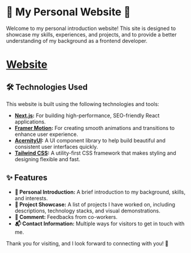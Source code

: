 # 🌟 My Personal Website 🌟

Welcome to my personal introduction website! This site is designed to showcase my skills, experiences, and projects, and to provide a better understanding of my background as a frontend developer.

# [Website](https://myportfolio-git-main-davelin18yufans-projects.vercel.app/)

## 🛠 Technologies Used

This website is built using the following technologies and tools:

- **[Next.js](https://nextjs.org/):** For building high-performance, SEO-friendly React applications.
- **[Framer Motion](https://www.framer.com/motion/):** For creating smooth animations and transitions to enhance user experience.
- **[AcernityUI](https://acernityui.com/):** A UI component library to help build beautiful and consistent user interfaces quickly.
- **[Tailwind CSS](https://tailwindcss.com/):** A utility-first CSS framework that makes styling and designing flexible and fast.

## ✨ Features

- **💼 Personal Introduction:** A brief introduction to my background, skills, and interests.
- **📂 Project Showcase:** A list of projects I have worked on, including descriptions, technology stacks, and visual demonstrations.
- **📂 Comment:** Feedbacks from co-workers.
- **📬 Contact Information:** Multiple ways for visitors to get in touch with me.

Thank you for visiting, and I look forward to connecting with you! 🎉
